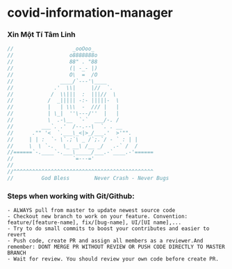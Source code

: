 # covid-information-manager

### Xin Một Tí Tâm Linh

```js
//                   _ooOoo_
//                  o8888888o
//                  88" . "88
//                  (| -_- |)
//                  O\  =  /O
//               ____/`---'\____
//             .'  \\|     |//  `.
//            /  \\|||  :  |||//  \
//           /  _||||| -:- |||||-  \
//           |   | \\\  -  /// |   |
//           | \_|  ''\---/''  |   |
//           \  .-\__  `-`  ___/-. /
//         ___`. .'  /--.--\  `. . __
//      ."" '<  `.___\_<|>_/___.'  >'"".
//     | | :  `- \`.;`\ _ /`;.`/ - ` : | |
//     \  \ `-.   \_ __\ /__ _/   .-` /  /
//======`-.____`-.___\_____/___.-`____.-'======
//                   `=---='
//
//^^^^^^^^^^^^^^^^^^^^^^^^^^^^^^^^^^^^^^^^^^^^^
//         God Bless        Never Crash - Never Bugs
```

### Steps when working with Git/Github:

    - ALWAYS pull from master to update newest source code
    - Checkout new branch to work on your feature. Convention: feature/[feature-name], fix/[bug-name], UI/[UI name],...
    - Try to do small commits to boost your contributes and easier to revert
    - Push code, create PR and assign all members as a reviewer.And remember: DONT MERGE PR WITHOUT REVIEW OR PUSH CODE DIRECTLY TO MASTER BRANCH
    - Wait for review. You should review your own code before create PR.

